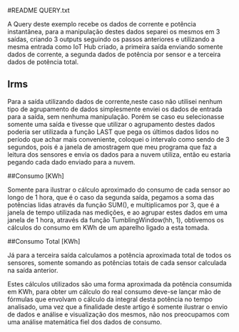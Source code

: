#README QUERY.txt

A Query deste exemplo recebe os dados de corrente e potência instantânea, para a manipulação destes dados separei os mesmos em 3 saídas, criando 3 outputs seguindo os passos anteriores e utilizando a mesma entrada como IoT Hub criado, a primeira saída enviando somente dados de corrente, a segunda dados de potência por sensor e a terceira dados de potência total.

## Irms

Para a saída utilizando dados de corrente,neste caso não utilisei nenhum tipo de agrupamento de dados simplesmente enviei os dados de entrada para a saída, sem nenhuma manipulação. Porém se caso eu selecionasse somente uma saída e tivesse que utilizar o agrupamento destes dados poderia ser utilizada a função LAST que pega os últimos dados lidos no período que achar mais conveniente, coloquei o intervalo como sendo de 3 segundos, pois é a janela de amostragem que meu programa que faz a leitura dos sensores e envia os dados para a nuvem utiliza, então eu estaria pegando cada dado enviado para a nuvem.

##Consumo [KWh]

Somente para ilustrar o cálculo aproximado do consumo de cada sensor ao longo de 1 hora, que é o caso da segunda saída, pegamos a soma das potências lidas através da função SUM(), e multiplicamos por 3, que é a janela de tempo utilizada nas medições, e ao agrupar estes dados em uma janela de 1 hora, através da função TumblingWindow(hh, 1), obtivemos os cálculos do consumo em KWh de um aparelho ligado a esta tomada. 

##Consumo Total [KWh]

Já para a terceira saída calculamos a potência aproximada total de todos os sensores, somente somando as potências totais de cada sensor calculada na saída anterior.  



Estes cálculos utilizados são uma forma aproximada da potência consumida em KWh, para obter um cálculo do real consumo deve-se lançar mão de fórmulas que envolvam o cálculo da integral desta potência no tempo analisado, uma vez que a finalidade deste artigo é somente ilustrar o envio de dados e análise e visualização dos mesmos, não nos preocupamos com uma análise matemática fiel dos dados de consumo.
